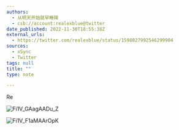 ```yaml
---
authors:
  - 从明天开始就早睡辣
  - csb://account:realexblue@twitter
date_published: 2022-11-30T18:55:38Z
external_urls:
  - https://twitter.com/realexblue/status/1598027992546299904
sources:
  - xSync
  - Twitter
tags: null
title: ""
type: note

---
```


Re

![Fi1V_GAagAADu_Z](./attachments/bafkreiend4kiw7buerauxysbdy5smuyojmfkco7e2ajuit3rqeqampqewu)

![Fi1V_F1aMAArOpK](./attachments/bafkreihljv5powe7f32d6t2lgv5wne5cd7i3tcn5mlwi36u6own7cnw34y)